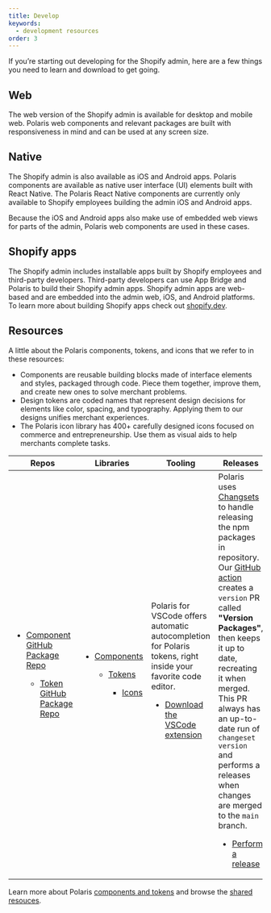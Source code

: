```yaml
---
title: Develop
keywords:
  - development resources
order: 3
---
```


If you’re starting out developing for the Shopify admin, here are a few things you need to learn and download to get going.

## Web

The web version of the Shopify admin is available for desktop and mobile web. Polaris web components and relevant packages are built with responsiveness in mind and can be used at any screen size.

## Native

The Shopify admin is also available as iOS and Android apps. Polaris components are available as native user interface (UI) elements built with React Native. The Polaris React Native components are currently only available to Shopify employees building the admin iOS and Android apps.

Because the iOS and Android apps also make use of embedded web views for parts of the admin, Polaris web components are used in these cases.

## Shopify apps

The Shopify admin includes installable apps built by Shopify employees and third-party developers. Third-party developers can use App Bridge and Polaris to build their Shopify admin apps. Shopify admin apps are web-based and are embedded into the admin web, iOS, and Android platforms. To learn more about building Shopify apps check out [shopify.dev](https://shopify.dev).

## Resources

A little about the Polaris components, tokens, and icons that we refer to in these resources:

- Components are reusable building blocks made of interface elements and styles, packaged through code. Piece them together, improve them, and create new ones to solve merchant problems.
- Design tokens are coded names that represent design decisions for elements like color, spacing, and typography. Applying them to our designs unifies merchant experiences.
- The Polaris icon library has 400+ carefully designed icons focused on commerce and entrepreneurship. Use them as visual aids to help merchants complete tasks.
  <br>

| Repos                                                                                                                                                                                                         | Libraries                                                                                                                                                                                | Tooling                                                                                                                                                                                                                                    | Releases                                                                                                                                                                                                                                                                                                                                                                                                                                                                                                                               |
| ------------------------------------------------------------------------------------------------------------------------------------------------------------------------------------------------------------- | ---------------------------------------------------------------------------------------------------------------------------------------------------------------------------------------- | ------------------------------------------------------------------------------------------------------------------------------------------------------------------------------------------------------------------------------------------ | -------------------------------------------------------------------------------------------------------------------------------------------------------------------------------------------------------------------------------------------------------------------------------------------------------------------------------------------------------------------------------------------------------------------------------------------------------------------------------------------------------------------------------------- |
| </li><ul><li>[Component GitHub Package Repo](https://github.com/Shopify/polaris/tree/main/polaris-react)</li><ul><li>[Token GitHub Package Repo](https://github.com/Shopify/polaris/tree/main/polaris-tokens) | </li><ul><li>[Components](https://polaris.shopify.com/components)</li><ul><li>[Tokens](https://polaris.shopify.com/tokens/colors)</li><ul><li>[Icons](https://polaris.shopify.com/icons) | Polaris for VSCode offers automatic autocompletion for Polaris tokens, right inside your favorite code editor.</li><ul><li>[Download the VSCode extension](https://marketplace.visualstudio.com/items?itemName=Shopify.polaris-for-vscode) | Polaris uses [Changsets](https://github.com/changesets/changesets) to handle releasing the npm packages in repository. Our [GitHub action](https://github.com/changesets/action) creates a `version` PR called **"Version Packages"**, then keeps it up to date, recreating it when merged. This PR always has an up-to-date run of `changeset version` and performs a releases when changes are merged to the `main` branch.</li><ul><li>[Perform a release](https://github.com/Shopify/polaris/blob/main/documentation/Releasing.md) |

Learn more about Polaris [components and tokens](https://polaris.shopify.com/getting-started/patterns-components-and-tokens) and browse the [shared resouces](https://polaris.shopify.com/getting-started/shared-resources).
